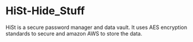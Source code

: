 # HiSt-Hide_Stuff
 HiSt is a secure password manager and data vault. It uses AES encryption standards to secure and amazon AWS to store the data.
